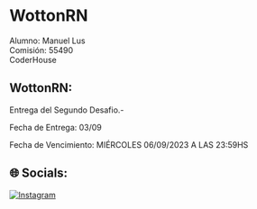 # WottonRN
Alumno: Manuel Lus<br>
Comisión: 55490<br>
CoderHouse<br>

## WottonRN:
Entrega del Segundo Desafio.-

Fecha de Entrega: 03/09

Fecha de Vencimiento: MIÉRCOLES 06/09/2023 A LAS 23:59HS


## 🌐 Socials:
[![Instagram](https://img.shields.io/badge/Instagram-%23E4405F.svg?logo=Instagram&logoColor=white)](https://instagram.com/Wotton.arg) 
